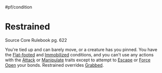 #pf/condition 
# Restrained
Source Core Rulebook pg. 622

You're tied up and can barely move, or a creature has you pinned. You have the [Flat-footed](Flat-footed.md) and [Immobilized](Immobilized.md) conditions, and you can't use any actions with the [Attack](../Traits/Attack.md) or [Manipulate](../Traits/Manipulate.md) traits except to attempt to [Escape](../Actions/Escape.md) or [Force Open](../Actions/Force%20Open.md) your bonds. Restrained overrides [Grabbed](Grabbed.md).